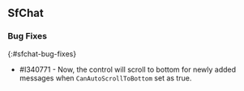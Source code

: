 ## SfChat

### Bug Fixes
{:#sfchat-bug-fixes}

* \#I340771 - Now, the control will scroll to bottom for newly added messages when `CanAutoScrollToBottom` set as true.